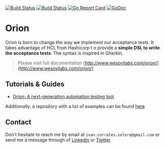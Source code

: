 [![Build Status](https://travis-ci.org/wesovilabs/orion.svg?branch=master)](https://travis-ci.org/wesovilabs/orion)
[![Build Status](https://travis-ci.org/wesovilabs/orion.svg?branch=master)](https://travis-ci.org/wesovilabs/orion)
[![Go Report Card](https://goreportcard.com/badge/github.com/wesovilabs/orion)](https://goreportcard.com/report/github.com/wesovilabs/orion)
[![GoDoc](https://godoc.org/github.com/wesovilabs/orion?status.svg)](https://godoc.org/github.com/wesovilabs/orion)

 
# Orion

Orion is born to change the way we implement our acceptance tests. It takes advantage of HCL from Hashicorp t
o provide a **simple DSL to write the acceptance tests**. The syntax is inspired in Gherkin.

> Please visit full documentation [http://www.wesovilabs.com/orion/](http://www.wesovilabs.com/orion/)

## Tutorials & Guides

- [Orion: A next-generation automation testing tool](https://ivan-corrales-solera.medium.com/orion-a-next-generation-automation-testing-tool-4ea53eeb2517)

Additionally, a repository with a list of examples can be found [here](https://github.com/wesovilabs/orion-examples)

## Contact

Don't hesitate to reach me by email at `ivan.corrales.solera@gmail.com` or send me a message through of
[Linkedin](https://www.linkedin.com/in/ivan-corrales-solera/) or [Twitter](https://twitter.com/wesovilabs)

  
    
